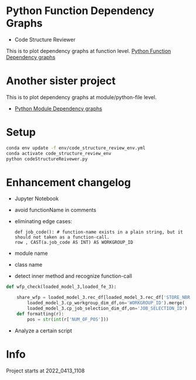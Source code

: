 # Python Function Dependency Graphs
- Code Structure Reviewer 

This is to plot dependency graphs at function level. [Python Function Dependency graphs](https://github.com/heraldia/pydeps-function-level)

# Another sister project
This is to plot dependency graphs at module/python-file level. 
- [Python Module Dependency graphs](https://github.com/thebjorn/pydeps)

# Setup
```sh
conda env update -f env/code_structure_review_env.yml
conda activate code_structure_review_env
python codeStructureReivewer.py
```

# Enhancement changelog
- Jupyter Notebook
- avoid functionName in comments
- eliminating edge cases:
    ```
    def job_code(): # function-name exists in a plain string, but it should not taken as a function-call.
    row , CAST(a.job_code AS INT) AS WORKGROUP_ID
    ```
- module name
- class name

- detect inner method and recognize function-call
```py
def wfp_check(loaded_model_3,loaded_fe_3):

    share_wfp = loaded_model_3.rec_df[loaded_model_3.rec_df['STORE_NBR'].isin(pilot_stores)].merge(
        loaded_model_3.cp_workgroup_dim_df,on='WORKGROUP_ID').merge(
        loaded_model_3.cp_job_selection_dim_df,on='JOB_SELECTION_ID')
    def formatting(r):
        pos = str(int(r['NUM_OF_POS']))
```
- Analyze a certain script

# Info
Project starts at 2022_0413_1108  

